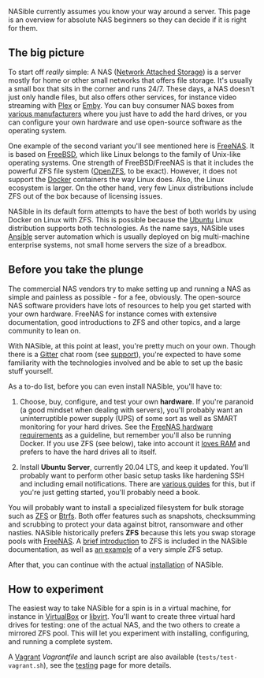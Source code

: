 NASible currently assumes you know your way around a server. This page is an
overview for absolute NAS beginners so they can decide if it is right for them.

## The big picture

To start off _really_ simple: A NAS ([Network Attached
Storage](https://en.wikipedia.org/wiki/Network-attached_storage)) is a server
mostly for home or other small networks that offers file storage. It's usually a
small box that sits in the corner and runs 24/7. These days, a NAS doesn't just
only handle files, but also offers other services, for instance video streaming
with [Plex](https://www.plex.tv/) or [Emby](https://emby.media/index.html). You
can buy consumer NAS boxes from [various
manufacturers](https://en.wikipedia.org/wiki/List_of_NAS_manufacturers) where
you just have to add the hard drives, or you can configure your own hardware and
use open-source software as the operating system.

One example of the second variant you'll see mentioned here is
[FreeNAS](https://freenas.org/). It is based on
[FreeBSD](https://www.freebsd.org/), which like Linux belongs to the family of
Unix-like operating systems. One strength of FreeBSD/FreeNAS is that it
includes the powerful ZFS file system
([OpenZFS](http://www.open-zfs.org/wiki/Main_Page), to be exact).  However, it
does not support the [Docker](https://www.docker.com/) containers the way Linux
does. Also, the Linux ecosystem is larger. On the other hand, very few Linux
distributions include ZFS out of the box because of licensing issues.

NASible in its default form attempts to have the best of both worlds by
using Docker on Linux with ZFS. This is possible because the
[Ubuntu](https://www.ubuntu.com/server) Linux distribution supports both
technologies. As the name says, NASible uses
[Ansible](https://www.ansible.com/) server automation which is usually deployed
on big multi-machine enterprise systems, not small home servers the size of a
breadbox.

## Before you take the plunge

The commercial NAS vendors try to make setting up and running a NAS as simple
and painless as possible - for a fee, obviously. The open-source NAS software
providers have lots of resources to help you get started with your own hardware.
FreeNAS for instance comes with extensive documentation, good introductions to
ZFS and other topics, and a large community to lean on.

With NASible, at this point at least, you're pretty much on your own. Though
there is a [Gitter](https://gitter.im/NASible/Chat) chat room (see
[support](support.md)), you're expected to have some familiarity with the
technologies involved and be able to set up the basic stuff yourself.

As a to-do list, before you can even install NASible, you'll have to:

1. Choose, buy, configure, and test your own **hardware**. If you're paranoid (a
   good mindset when dealing with servers), you'll probably want an
   uninterruptible power supply (UPS) of some sort as well as SMART monitoring
   for your hard drives. See the [FreeNAS hardware
   requirements](https://freenas.org/hardware-requirements/) as a guideline, but
   remember you'll also be running Docker. If you use ZFS (see below), take into
   account it [loves RAM](zfs/zfs_overview.md) and prefers to have the hard
   drives all to itself.

1. Install **Ubuntu Server**, currently 20.04 LTS, and keep it updated. You'll
   probably want to perform other basic setup tasks like hardening SSH and
   including email notifications. There are [various
   guides](https://devanswers.co/ubuntu-20-04-initial-server-setup/) for this,
   but if you're just getting started, you'll probably need a book.

You will probably want to install a specialized filesystem for bulk storage such
as [ZFS](http://www.open-zfs.org/wiki/Main_Page) or
[Btrfs](https://btrfs.wiki.kernel.org/index.php/Main_Page). Both offer features
such as snapshots, checksumming and scrubbing to protect your data against
bitrot, ransomware and other nasties. NASible historically prefers **ZFS**
because this lets you swap storage pools with
[FreeNAS](https://freenas.org/zfs/). A [brief introduction](zfs/zfs_overview.md)
to ZFS is included in the NASible documentation, as well as [an
example](zfs/zfs_configuration.md) of a very simple ZFS setup.

After that, you can continue with the actual [installation](installation.md) of
NASible.

## How to experiment

The easiest way to take NASible for a spin is in a virtual machine, for
instance in [VirtualBox](https://www.virtualbox.org/) or
[libvirt](https://libvirt.org). You'll want to create three virtual hard drives
for testing: one of the actual NAS, and the two others to create a mirrored ZFS
pool. This will let you experiment with installing, configuring, and running a
complete system.

A [Vagrant](https://vagrantup.com) _Vagrantfile_ and launch script are also
available (`tests/test-vagrant.sh`), see the [testing](testing.md) page for more
details.